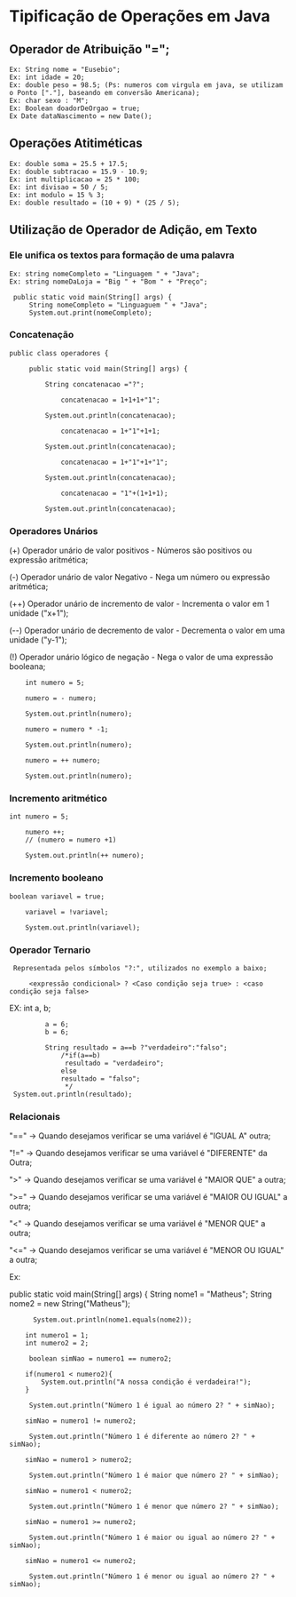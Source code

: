 # Tipificação de Operações em Java

## Operador de Atribuição "=";
    Ex: String nome = "Eusebio";
    Ex: int idade = 20; 
    Ex: double peso = 98.5; (Ps: numeros com virgula em java, se utilizam o Ponto ["."], baseando em conversão Americana);
    Ex: char sexo : "M";
    Ex: Boolean doadorDeOrgao = true;
    Ex Date dataNascimento = new Date();

## Operações Atitiméticas

    Ex: double soma = 25.5 + 17.5;
    Ex: double subtracao = 15.9 - 10.9;
    Ex: int multiplicacao = 25 * 100;
    Ex: int divisao = 50 / 5;
    Ex: int modulo = 15 % 3;
    Ex: double resultado = (10 + 9) * (25 / 5);

## Utilização de Operador de Adição, em Texto

### Ele unifica os textos para formação de uma palavra

    Ex: string nomeCompleto = "Linguagem " + "Java"; 
    Ex: string nomeDaLoja = "Big " + "Bom " + "Preço";

     public static void main(String[] args) {
         String nomeCompleto = "Linguaguem " + "Java";
         System.out.print(nomeCompleto);

### Concatenação

    public class operadores {
    
         public static void main(String[] args) {
           
             String concatenacao ="?";

                 concatenacao = 1+1+1+"1";

             System.out.println(concatenacao);

                 concatenacao = 1+"1"+1+1;

             System.out.println(concatenacao);

                 concatenacao = 1+"1"+1+"1";

             System.out.println(concatenacao);

                 concatenacao = "1"+(1+1+1);

             System.out.println(concatenacao);

### Operadores Unários

(+) Operador unário de valor positivos - Números são positivos ou expressão aritmética;

(-) Operador unário de valor Negativo -  Nega um número ou expressão aritmética;

(++) Operador unário de incremento de valor - Incrementa o valor em 1 unidade ("x+1");

(--) Operador unário de decremento de valor - Decrementa o valor em uma unidade ("y-1");

(!) Operador unário lógico de negação - Nega o valor de uma expressão booleana; 

        int numero = 5;
        
        numero = - numero;
               
        System.out.println(numero);

        numero = numero * -1;

        System.out.println(numero);

        numero = ++ numero;

        System.out.println(numero);

### Incremento aritmético

    int numero = 5;
     
        numero ++;
        // (numero = numero +1)

        System.out.println(++ numero);

### Incremento booleano
    
    boolean variavel = true;

        variavel = !variavel;

        System.out.println(variavel);

### Operador Ternario

     Representada pelos símbolos "?:", utilizados no exemplo a baixo;

         <expressão condicional> ? <Caso condição seja true> : <caso condição seja false>
EX:
    int a, b;

             a = 6;
             b = 6;
 
             String resultado = a==b ?"verdadeiro":"falso";
                 /*if(a==b)
                  resultado = "verdadeiro";
                 else
                 resultado = "falso";
                  */
     System.out.println(resultado); 

### Relacionais

"==" -> Quando desejamos verificar se uma variável é "IGUAL A" outra;

"!=" -> Quando desejamos verificar se uma variável é "DIFERENTE" da Outra; 

">" ->  Quando desejamos verificar se uma variável é "MAIOR QUE" a outra;

">=" -> Quando desejamos verificar se uma variável é "MAIOR OU IGUAL" a outra;

"<" -> Quando desejamos verificar se uma variável é "MENOR QUE" a outra;

"<=" -> Quando desejamos verificar se uma variável é "MENOR OU IGUAL" a outra;

Ex:
 
   public static void main(String[] args) {
        String nome1 = "Matheus";
        String nome2 = new String("Matheus");

          System.out.println(nome1.equals(nome2));
             
        int numero1 = 1;                   
        int numero2 = 2;

         boolean simNao = numero1 == numero2;

        if(numero1 < numero2){
            System.out.println("A nossa condição é verdadeira!");
        }
        
         System.out.println("Número 1 é igual ao número 2? " + simNao);

        simNao = numero1 != numero2;
        
         System.out.println("Número 1 é diferente ao número 2? " + simNao);

        simNao = numero1 > numero2;
        
         System.out.println("Número 1 é maior que número 2? " + simNao);

        simNao = numero1 < numero2;
        
         System.out.println("Número 1 é menor que número 2? " + simNao);

        simNao = numero1 >= numero2;
        
         System.out.println("Número 1 é maior ou igual ao número 2? " + simNao);

        simNao = numero1 <= numero2;
        
         System.out.println("Número 1 é menor ou igual ao número 2? " + simNao);